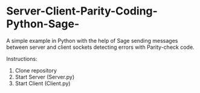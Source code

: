 # Server-Client-Parity-Coding-Python-Sage-
A simple example in Python with the help of Sage sending messages between server and client sockets detecting errors with Parity-check code.

Instructions:
1. Clone repository
2. Start Server (Server.py)
3. Start Client (Client.py)
